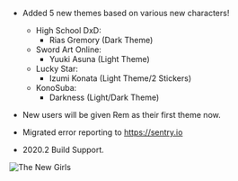 - Added 5 new themes based on various new characters!
    - High School DxD:
        - Rias Gremory (Dark Theme)
    - Sword Art Online:
        - Yuuki Asuna (Light Theme)
    - Lucky Star:
        - Izumi Konata (Light Theme/2 Stickers)
    - KonoSuba:
        - Darkness (Light/Dark Theme)

- New users will be given Rem as their first theme now.
- Migrated error reporting to https://sentry.io
- 2020.2 Build Support.

![The New Girls](https://doki.assets.unthrottled.io/misc/v8_girls.png?version=1)
